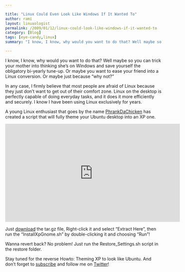 ```yaml
---

title: "Linux Could Even Look Like Windows If It Wanted To"
author: rami
layout: linuxologist 
permalink: /2009/01/12/linux-could-look-like-windows-if-it-wanted-to
category: [Blog]
tags: [eye-candy,linux]
summary: "I know, I know, why would you want to do that? Well maybe so you can trick your mother into thinking she’s on Windows and save yourself the obligatory bi-yearly tune-up. Or maybe you want to ease your friend into a Linux conversion. Or maybe just because “why not?”"

---
```


I know, I know, why would you want to do that? Well maybe so you can trick your mother into thinking she’s on Windows and save yourself the obligatory bi-yearly tune-up. Or maybe you want to ease your friend into a Linux conversion. Or maybe just because “why not?”

In any case, I firmly believe that most people are afraid of Linux because they just don’t want to get out of their comfort zone. Linux on the desktop is perfectly capable of doing everyday tasks, and it does it more efficiently and securely. I know I have been using Linux exclusively for years.

A young Linux enthusiast that goes by the name [PhrankDaChicken](http://ubuntu.online02.com/node/14) has created a script that will fully theme your Ubuntu desktop into an XP one.

<iframe width="560" height="315" src="https://www.youtube-nocookie.com/embed/n4StlvX-kOg?rel=0" frameborder="0" allow="autoplay; encrypted-media" allowfullscreen></iframe>

Just [download](http://ubuntu.online02.com/files/XpGnome.tar.gz) the tar.gz file, Right-click it and select “Extract Here”, then run the “InstallXpGnome.sh” by double-clicking it and choosing “Run”!

Wanna revert back? No problem! Just run the Restore_Settings.sh script in the restore folder.

Stay tuned for the reverse Howto: Theming XP to look like Ubuntu. And don’t forget to [subscribe](https://web.archive.org/web/20130807091915/http://feeds.feedburner.com:80/Linuxologist) and follow me on [Twitter](http://twitter.com/rtaibah)!
